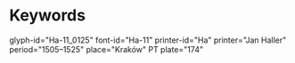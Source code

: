# Keywords
glyph-id="Ha-11_0125"
font-id="Ha-11"
printer-id="Ha"
printer="Jan Haller"
period="1505–1525"
place="Kraków"
PT plate="174"
